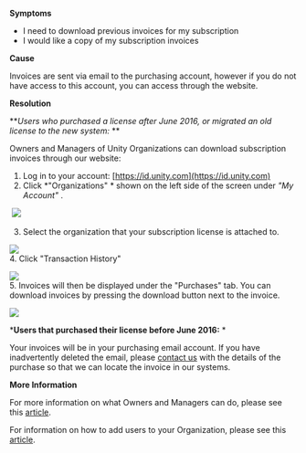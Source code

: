 
        

**Symptoms** 

*   I need to download previous invoices for my subscription
*   I would like a copy of my subscription invoices

**Cause** 

Invoices are sent via email to the purchasing account, however if you do not have access to this account, you can access through the website.

**Resolution** 

***Users who purchased a license after June 2016, or migrated an old license to the new system:* ** 

Owners and Managers of Unity Organizations can download subscription invoices through our website:

1. Log in to your account: [https://id.unity.com](https://id.unity.com)  
2. Click *"Organizations" * shown on the left side of the screen under *"My Account"* .

 ![](/hc/en-us/article_attachments/205034943/DownloadInvoice_01.png)

3. Select the organization that your subscription license is attached to.

![](/hc/en-us/article_attachments/205035183/DownloadInvoice_02.png)  
4. Click "Transaction History"

![](/hc/en-us/article_attachments/204958146/DownloadInvoice_03.png)  
5. Invoices will then be displayed under the "Purchases" tab. You can download invoices by pressing the download button next to the invoice.

![](/hc/en-us/article_attachments/205035443/DownloadInvoice_04.png)

***Users that purchased their license before June 2016:** * 

Your invoices will be in your purchasing email account. If you have inadvertently deleted the email, please [contact us](https://support.unity3d.com/hc/en-us/requests/new%20) with the details of the purchase so that we can locate the invoice in our systems. 

**More Information** 

For more information on what Owners and Managers can do, please see this [article](https://support.unity3d.com/hc/en-us/articles/210202863-What-can-Owners-Managers-and-Users-do-in-my-Unity-Organization-).

For information on how to add users to your Organization, please see this [article](https://support.unity3d.com/hc/en-us/articles/206494363-How-do-I-add-people-to-my-organization-).

      